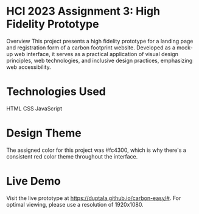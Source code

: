 # HCI 2023 Assignment 3: High Fidelity Prototype 
Overview
This project presents a high fidelity prototype for a landing page and registration form of a carbon footprint website. Developed as a mock-up web interface, it serves as a practical application of visual design principles, web technologies, and inclusive design practices, emphasizing web accessibility.

# Technologies Used
HTML
CSS
JavaScript

# Design Theme
The assigned color for this project was #fc4300, which is why there's a consistent red color theme throughout the interface.

# Live Demo
Visit the live prototype at https://duptala.github.io/carbon-easy/#. For optimal viewing, please use a resolution of 1920x1080.
